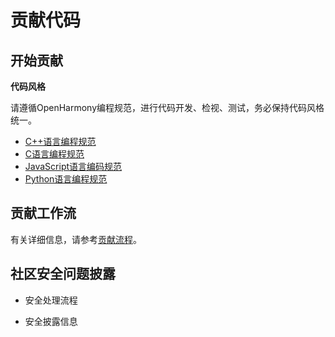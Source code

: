 # 贡献代码<a name="ZH-CN_TOPIC_0000001051566732"></a>

## 开始贡献<a name="section123657169441"></a>

**代码风格**

请遵循OpenHarmony编程规范，进行代码开发、检视、测试，务必保持代码风格统一。

-   [C++语言编程规范](OpenHarmony-cpp-coding-style-guide.md)
-   [C语言编程规范](OpenHarmony-c-coding-style-guide.md)
-   [JavaScript语言编码规范](OpenHarmony-JavaScript-coding-style-guide.md)
-   [Python语言编程规范](https://pep8.org/)

## 贡献工作流<a name="section15769105812369"></a>

有关详细信息，请参考[贡献流程](贡献流程.md)。

## 社区安全问题披露<a name="section725624119448"></a>

-   安全处理流程

-   安全披露信息


